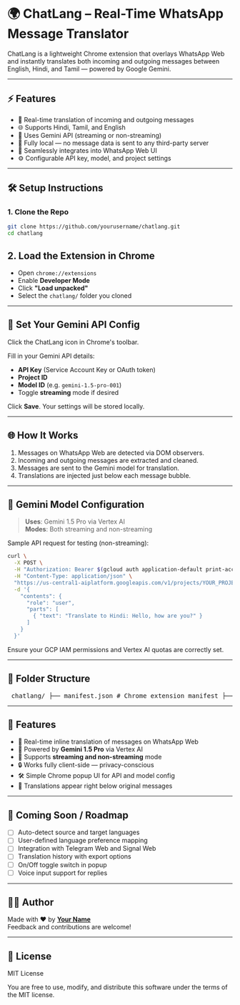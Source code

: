 # 🌍 ChatLang – Real-Time WhatsApp Message Translator

ChatLang is a lightweight Chrome extension that overlays WhatsApp Web and instantly translates both incoming and outgoing messages between English, Hindi, and Tamil — powered by Google Gemini.

---

## ⚡ Features

- 🔁 Real-time translation of incoming and outgoing messages
- 🌐 Supports Hindi, Tamil, and English
- 🧠 Uses Gemini API (streaming or non-streaming)
- 👀 Fully local — no message data is sent to any third-party server
- 💬 Seamlessly integrates into WhatsApp Web UI
- ⚙️ Configurable API key, model, and project settings

---

## 🛠 Setup Instructions

### 1. Clone the Repo

```bash
git clone https://github.com/yourusername/chatlang.git
cd chatlang
```

## 2. Load the Extension in Chrome

- Open `chrome://extensions`
- Enable **Developer Mode**
- Click **"Load unpacked"**
- Select the `chatlang/` folder you cloned

---

## 🔐 Set Your Gemini API Config

Click the ChatLang icon in Chrome's toolbar.

Fill in your Gemini API details:

- **API Key** (Service Account Key or OAuth token)
- **Project ID**
- **Model ID** (e.g. `gemini-1.5-pro-001`)
- Toggle **streaming** mode if desired

Click **Save**. Your settings will be stored locally.

---

## 🌐 How It Works

1. Messages on WhatsApp Web are detected via DOM observers.
2. Incoming and outgoing messages are extracted and cleaned.
3. Messages are sent to the Gemini model for translation.
4. Translations are injected just below each message bubble.

---

## 🧠 Gemini Model Configuration

> **Uses**: Gemini 1.5 Pro via Vertex AI  
> **Modes**: Both streaming and non-streaming

Sample API request for testing (non-streaming):

```bash
curl \
  -X POST \
  -H "Authorization: Bearer $(gcloud auth application-default print-access-token)" \
  -H "Content-Type: application/json" \
  "https://us-central1-aiplatform.googleapis.com/v1/projects/YOUR_PROJECT_ID/locations/us-central1/publishers/google/models/YOUR_MODEL_ID:streamGenerateContent" \
  -d '{
    "contents": {
      "role": "user",
      "parts": [
        { "text": "Translate to Hindi: Hello, how are you?" }
      ]
    }
  }'
```


Ensure your GCP IAM permissions and Vertex AI quotas are correctly set.

---

## 📁 Folder Structure

<pre lang="text"> chatlang/ ├── manifest.json # Chrome extension manifest ├── background.js # Handles background events (if needed) ├── content-script.js # Injected into WhatsApp Web to hook messages ├── popup.html # UI for configuring API keys, model, etc. ├── popup.js # Logic for popup interactions ├── styles.css # Styling for the popup ├── icons/ # Extension icon assets │ ├── icon16.png │ ├── icon48.png │ └── icon128.png └── utils/ └── translator.js # Gemini streaming/non-streaming logic </pre>

---

## 🔮 Features

- 🔄 Real-time inline translation of messages on WhatsApp Web
- 🤖 Powered by **Gemini 1.5 Pro** via Vertex AI
- 🚀 Supports **streaming and non-streaming** mode
- 🔒 Works fully client-side — privacy-conscious
- 🛠 Simple Chrome popup UI for API and model config
- 📌 Translations appear right below original messages

---

## 🧪 Coming Soon / Roadmap

- [ ] Auto-detect source and target languages
- [ ] User-defined language preference mapping
- [ ] Integration with Telegram Web and Signal Web
- [ ] Translation history with export options
- [ ] On/Off toggle switch in popup
- [ ] Voice input support for replies

---

## 👨‍💻 Author

Made with ❤️ by **[Your Name](https://github.com/yourusername)**  
Feedback and contributions are welcome!

---

## 📄 License

MIT License

You are free to use, modify, and distribute this software under the terms of the MIT license.
